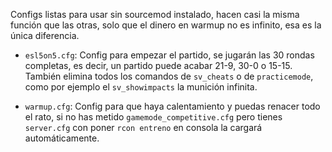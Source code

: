 Configs listas para usar sin sourcemod instalado, hacen casi la misma función que las otras, solo que el dinero en warmup no es infinito, esa es la única diferencia.

- `esl5on5.cfg`: Config para empezar el partido, se jugarán las 30 rondas completas, es decir, un partido puede acabar 21-9, 30-0 o 15-15. También elimina todos los comandos de `sv_cheats` o de `practicemode`, como por ejemplo el `sv_showimpacts` la munición infinita.

- `warmup.cfg`: Config para que haya calentamiento y puedas renacer todo el rato, si no has metido `gamemode_competitive.cfg` pero tienes `server.cfg` con poner `rcon entreno` en consola la cargará automáticamente.
